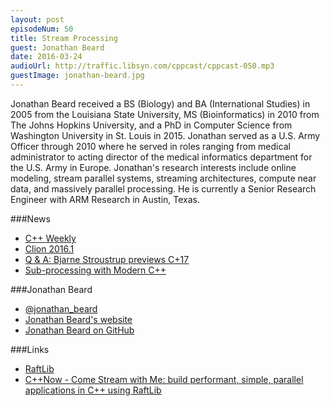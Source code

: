 ```yaml
---
layout: post
episodeNum: 50
title: Stream Processing
guest: Jonathan Beard
date: 2016-03-24
audioUrl: http://traffic.libsyn.com/cppcast/cppcast-050.mp3
guestImage: jonathan-beard.jpg
---
```


Jonathan Beard received a BS (Biology) and BA (International Studies) in 2005 from the Louisiana State University, MS (Bioinformatics) in 2010 from The Johns Hopkins University, and a PhD in Computer Science from Washington University in St. Louis in 2015. Jonathan served as a U.S. Army Officer through 2010 where he served in roles ranging from medical administrator to acting director of the medical informatics department for the U.S. Army in Europe. Jonathan's research interests include online modeling, stream parallel systems, streaming architectures, compute near data, and massively parallel processing. He is currently a Senior Research Engineer with ARM Research in Austin, Texas.

###News

 - [C++ Weekly](https://www.youtube.com/playlist?list=PLs3KjaCtOwSZ2tbuV1hx8Xz-rFZTan2J1)
 - [Clion 2016.1](http://blog.jetbrains.com/clion/2016/03/clion-2016-1-released-better-language-support-and-new-dev-tools/#more-1960)
 - [Q & A: Bjarne Stroustrup previews C+17](http://www.infoworld.com/article/3044727/application-development/qa-bjarne-stroustrup-previews-c-17.html)
 - [Sub-processing with Modern C++](http://templated-thoughts.blogspot.com/2016/03/sub-processing-with-modern-c.html)
 
###Jonathan Beard

 - [@jonathan_beard](https://twitter.com/jonathan_beard)
 - [Jonathan Beard's website](http://www.jonathanbeard.io/)
 - [Jonathan Beard on GitHub](https://github.com/jonathan-beard)

###Links

 - [RaftLib](http://www.raftlib.io/)
 - [C++Now - Come Stream with Me: build performant, simple, parallel applications in C++ using RaftLib](https://cppnow2016.sched.org/event/6Sg8/come-stream-with-me-build-performant-simple-parallel-applications-in-c-using-raftlib)
